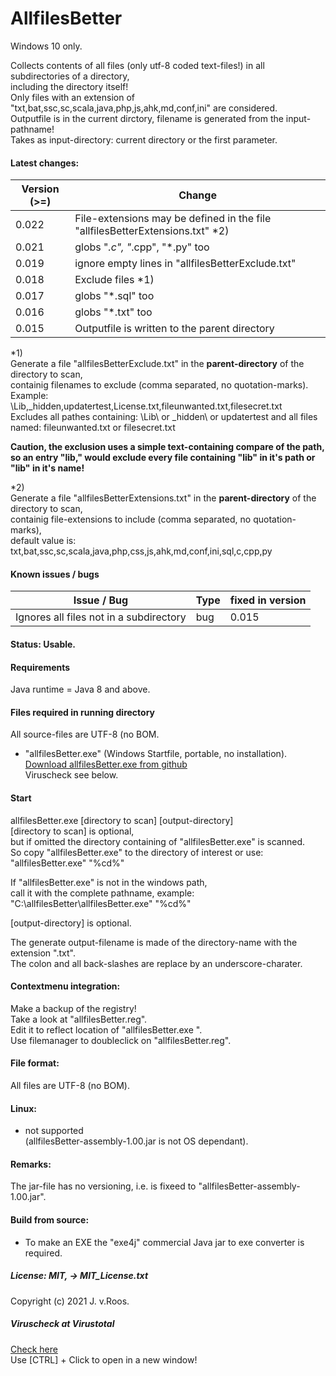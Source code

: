 # AllfilesBetter  
Windows 10 only.  
 
Collects contents of all files (only utf-8 coded text-files!) in all subdirectories of a directory,   
including the directory itself!  
Only files with an extension of "txt,bat,ssc,sc,scala,java,php,js,ahk,md,conf,ini" are considered.   
Outputfile is in the current dirctory, filename is generated from the input-pathname!  
Takes as input-directory: current directory or the first parameter.  

#### Latest changes:  
Version (>=)| Change
------------ | -------------
0.022 | File-extensions may be defined in the file "allfilesBetterExtensions.txt" \*2)
0.021 | globs "*.c", "*.cpp", "*.py"   too
0.019 | ignore empty lines in "allfilesBetterExclude.txt" 
0.018 | Exclude files \*1)
0.017 | globs "*.sql" too
0.016 | globs "*.txt" too
0.015 | Outputfile is written to the parent directory

\*1)  
Generate a file "allfilesBetterExclude.txt" in the **parent-directory** of the directory to scan,  
containig filenames to exclude (comma separated, no quotation-marks).   
Example:  
\Lib\,\_hidden\,updatertest,License.txt,fileunwanted.txt,filesecret.txt   
Excludes all pathes containing: \Lib\ or \_hidden\ or updatertest and all files named: fileunwanted.txt or filesecret.txt  
  
**Caution, the exclusion uses a simple text-containing compare of the path,  
so an entry "lib," would exclude every file containing "lib" in it's path or "lib" in it's name!**   
  
\*2)  
Generate a file "allfilesBetterExtensions.txt" in the **parent-directory** of the directory to scan,  
containig file-extensions to include (comma separated, no quotation-marks),  
default value is:  
txt,bat,ssc,sc,scala,java,php,css,js,ahk,md,conf,ini,sql,c,cpp,py


#### Known issues / bugs 
Issue / Bug | Type | fixed in version
------------ | ------------- | -------------
Ignores all files not in a subdirectory | bug | 0.015
  
  
#### Status: Usable.  

#### Requirements  
Java runtime = Java 8 and above.  

#### Files required in running directory
All source-files are UTF-8 (no BOM.  
  
* "allfilesBetter.exe" (Windows Startfile, portable, no installation).  
[Download allfilesBetter.exe from github](https://github.com/jvr-ks/allfilesbetter/raw/master/allfilesBetter.exe)   
Viruscheck see below.  

#### Start  
allfilesBetter.exe [directory to scan] [output-directory]  
[directory to scan] is optional,  
but if omitted the directory containing of "allfilesBetter.exe" is scanned.  
So copy "allfilesBetter.exe" to the directory of interest or use:  
"allfilesBetter.exe" "%cd%"  
  
If "allfilesBetter.exe" is not in the windows path,  
call it with the complete pathname, example:
"C:\allfilesBetter\allfilesBetter.exe" "%cd%"
  
[output-directory] is optional.  
  
The generate output-filename is made of the directory-name with the extension ".txt".  
The colon and all back-slashes are replace by an underscore-charater.  
  
#### Contextmenu integration:  
Make a backup of the registry!  
Take a look at "allfilesBetter.reg".   
Edit it to reflect location of "allfilesBetter.exe ".  
Use filemanager to doubleclick on "allfilesBetter.reg".  
 
#### File format:  
All files are UTF-8 (no BOM).  
  
#### Linux:  
* not supported  
(allfilesBetter-assembly-1.00.jar is not OS dependant).

#### Remarks:  
The jar-file has no versioning, i.e. is fixeed to "allfilesBetter-assembly-1.00.jar".   
  
#### Build from source:  
* To make an EXE the "exe4j" commercial Java jar to exe converter is required.    

##### License: MIT, -> MIT_License.txt  
Copyright (c) 2021 J. v.Roos.  

<a name="virusscan">


##### Viruscheck at Virustotal 
[Check here](https://www.virustotal.com/gui/url/67a597a303c2ee9987acc3cd009539e74442fc3eb44862465475f4bb4b4aabf2/detection/u-67a597a303c2ee9987acc3cd009539e74442fc3eb44862465475f4bb4b4aabf2-1681990776
)  
Use [CTRL] + Click to open in a new window! 

